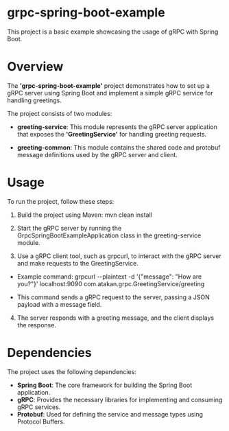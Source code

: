 # grpc-spring-boot-example
This project is a basic example showcasing the usage of gRPC with Spring Boot.

# Overview
The **'grpc-spring-boot-example'** project demonstrates how to set up a gRPC server using Spring Boot and implement a simple gRPC service for handling greetings.

The project consists of two modules:

+ **greeting-service**: This module represents the gRPC server application that exposes the **'GreetingService'** for handling greeting requests.

+ **greeting-common**: This module contains the shared code and protobuf message definitions used by the gRPC server and client.

# Usage
To run the project, follow these steps:

1. Build the project using Maven: mvn clean install

2. Start the gRPC server by running the GrpcSpringBootExampleApplication class in the greeting-service module.

3. Use a gRPC client tool, such as grpcurl, to interact with the gRPC server and make requests to the GreetingService.

+ Example command: grpcurl --plaintext -d '{"message": "How are you?"}' localhost:9090 com.atakan.grpc.GreetingService/greeting

+ This command sends a gRPC request to the server, passing a JSON payload with a message field.

4. The server responds with a greeting message, and the client displays the response.

# Dependencies
The project uses the following dependencies:

+ **Spring Boot**: The core framework for building the Spring Boot application.
+ **gRPC**: Provides the necessary libraries for implementing and consuming gRPC services.
+ **Protobuf**: Used for defining the service and message types using Protocol Buffers.

